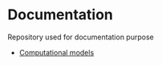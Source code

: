# Documentation
Repository used for documentation purpose


- [Computational models](Computational%20Models.md)

